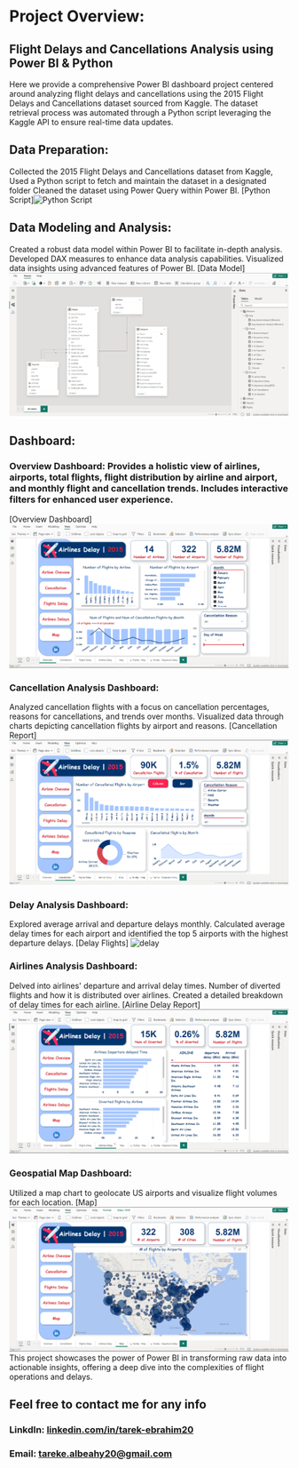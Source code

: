 # Project Overview:
## Flight Delays and Cancellations Analysis using Power BI & Python
Here we provide a comprehensive Power BI dashboard project centered around analyzing flight delays and cancellations using the 2015 Flight Delays and Cancellations dataset sourced from Kaggle. The dataset retrieval process was automated through a Python script leveraging the Kaggle API to ensure real-time data updates.
## Data Preparation:
Collected the 2015 Flight Delays and Cancellations dataset from Kaggle,
Used a Python script to fetch and maintain the dataset in a designated folder
Cleaned the dataset using Power Query within Power BI.
[Python Script]![Python Script](https://github.com/Tarek-Ibrahim20/US-Delay-Flights-Analysis-Power-BI/blob/0316343e6c66ad9ad578d6e2b2d59e9fd3fcef0c/Python%20Script.png)

## Data Modeling and Analysis:
Created a robust data model within Power BI to facilitate in-depth analysis.
Developed DAX measures to enhance data analysis capabilities.
Visualized data insights using advanced features of Power BI.
[Data Model]![Data model](https://github.com/Tarek-Ibrahim20/Air-Delay-Dashboard/blob/6a44a4ed7d75a317b66a6c92ecfe31d72b21ef01/Data%20Model%20%26%20DAX%20.png)
## Dashboard:
### Overview Dashboard: Provides a holistic view of airlines, airports, total flights, flight distribution by airline and airport, and monthly flight and cancellation trends. Includes interactive filters for enhanced user experience.
[Overview Dashboard]![Overview Dashboard](https://github.com/Tarek-Ibrahim20/Air-Delay-Dashboard/blob/0a05c44d8dd9b70a683cfff652bb9313f69230e9/Overview%20Dashboard.png)
### Cancellation Analysis Dashboard:
Analyzed cancellation flights with a focus on cancellation percentages, reasons for cancellations, and trends over months.
Visualized data through charts depicting cancellation flights by airport and reasons.
[Cancellation Report] ![Cancellation](https://github.com/Tarek-Ibrahim20/Air-Delay-Dashboard/blob/250e5f48e59ebb6f1b65958cfd498a523b5b33fa/Cancellation%20Dashboard.png)
### Delay Analysis Dashboard:
Explored average arrival and departure delays monthly.
Calculated average delay times for each airport and identified the top 5 airports with the highest departure delays.
[Delay Flights] ![delay](https://github.com/user-attachments/assets/212eb78c-7d12-4f4a-8bd1-6e5c6f14a516)
### Airlines Analysis Dashboard:
Delved into airlines' departure and arrival delay times.
Number of diverted flights and how it is distributed over airlines.
Created a detailed breakdown of delay times for each airline.
[Airline Delay Report] ![Airlinr](https://github.com/Tarek-Ibrahim20/Air-Delay-Dashboard/blob/7ab37d997fb28201c6943269b18bd7167134aca9/Airline%20Delay%20Dashboard.png)
### Geospatial Map Dashboard:
Utilized a map chart to geolocate US airports and visualize flight volumes for each location.
[Map] ![Map](https://github.com/Tarek-Ibrahim20/Air-Delay-Dashboard/blob/c02494a3ebdd443138163ef4cab666f645b69076/Map%20Report.png)
This project showcases the power of Power BI in transforming raw data into actionable insights, offering a deep dive into the complexities of flight operations and delays.

## Feel free to contact me for any info
### LinkdIn: [linkedin.com/in/tarek-ebrahim20](https://www.linkedin.com/in/tarek-ebrahim20)
###  Email: tareke.albeahy20@gmail.com
